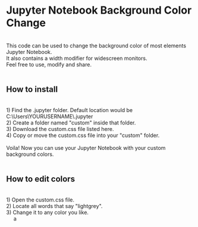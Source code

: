 <h1>Jupyter Notebook Background Color Change</h1><br>
This code can be used to change the background color of most elements Jupyter Notebook.<br>
It also contains a width modifier for widescreen monitors.<br>
Feel free to use, modify and share.<br><br>
<h2>How to install</h2><br>
1) Find the .jupyter folder. Default location would be C:\Users\YOURUSERNAME\.jupyter<br>
2) Create a folder named "custom" inside that folder.<br>
3) Download the custom.css file listed here.<br>
4) Copy or move the custom.css file into your "custom" folder.<br><br>
Voila! Now you can use your Jupyter Notebook with your custom background colors.<br><br>
<h2>How to edit colors</h2><br>
1) Open the custom.css file.<br>
2) Locate all words that say "lightgrey".<br>
3) Change it to any color you like.<br>
&nbsp&nbsp&nbsp&nbsp a

